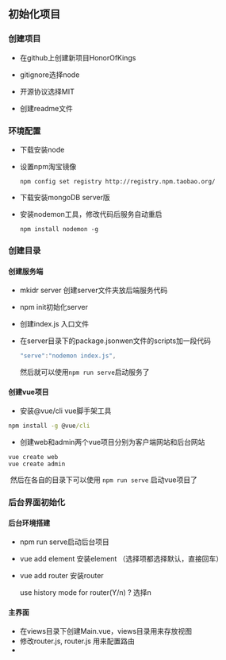 ## 初始化项目

### 创建项目

- 在github上创建新项目HonorOfKings

- gitignore选择node

- 开源协议选择MIT

- 创建readme文件

  

### 环境配置

- 下载安装node

- 设置npm淘宝镜像

  ```CQL
  npm config set registry http://registry.npm.taobao.org/
  ```

- 下载安装mongoDB server版

- 安装nodemon工具，修改代码后服务自动重启

  ```CQL
  npm install nodemon -g
  ```

  

### 创建目录

####  创建服务端

- mkidr server 创建server文件夹放后端服务代码

- npm init初始化server

- 创建index.js 入口文件

- 在server目录下的package.jsonwen文件的scripts加一段代码

  ```javascript
  "serve":"nodemon index.js",
  ```

  然后就可以使用`npm run serve`启动服务了

#### 创建vue项目

- 安装@vue/cli vue脚手架工具

```cmd
npm install -g @vue/cli
```
- 创建web和admin两个vue项目分别为客户端网站和后台网站
```
vue create web
vue create admin
```

​	然后在各自的目录下可以使用 `npm run serve` 启动vue项目了 



### 后台界面初始化

#### 后台环境搭建

- npm run serve启动后台项目

- vue add element 安装element （选择项都选择默认，直接回车）

- vue add router 安装router 

  use history mode for router(Y/n) ?  选择n

#### 主界面

- 在views目录下创建Main.vue，views目录用来存放视图
- 修改router.js, router.js 用来配置路由
- 